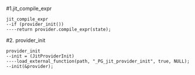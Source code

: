 #1.jit_compile_expr

```
jit_compile_expr
--if (provider_init())
----return provider.compile_expr(state);
```

#2. provider_init

```
provider_init
--init = (JitProviderInit)
----load_external_function(path, "_PG_jit_provider_init", true, NULL);
--init(&provider);

```
